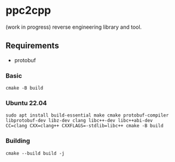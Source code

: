# ppc2cpp
(work in progress) reverse engineering library and tool.

## Requirements
- protobuf

### Basic

```
cmake -B build
```

### Ubuntu 22.04

```
sudo apt install build-essential make cmake protobuf-compiler libprotobuf-dev libz-dev clang libc++-dev libc++abi-dev
CC=clang CXX=clang++ CXXFLAGS=-stdlib=libc++ cmake -B build
```

### Building
```
cmake --build build -j
```
